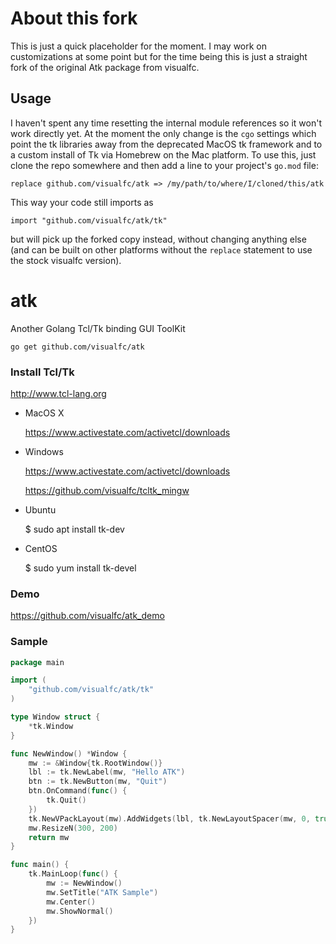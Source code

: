 # About this fork
This is just a quick placeholder for the moment. I may work on customizations at some point
but for the time being this is just a straight fork of the original Atk package from
visualfc.

## Usage
I haven't spent any time resetting the internal module references so it won't work directly
yet. At the moment the only change is the `cgo` settings which point the tk libraries away from
the deprecated MacOS tk framework and to a custom install of Tk via Homebrew on the Mac platform.
To use this, just clone the repo somewhere and then add a line to your project's `go.mod` file:

```
replace github.com/visualfc/atk => /my/path/to/where/I/cloned/this/atk
```

This way your code still imports as
```
import "github.com/visualfc/atk/tk"
```
but will pick up the forked copy instead, without changing anything else (and can be built
on other platforms without the `replace` statement to use the stock visualfc version).


# atk
Another Golang Tcl/Tk binding GUI ToolKit

	go get github.com/visualfc/atk


### Install Tcl/Tk

http://www.tcl-lang.org


* MacOS X

	https://www.activestate.com/activetcl/downloads

* Windows

	https://www.activestate.com/activetcl/downloads
	
	https://github.com/visualfc/tcltk_mingw

* Ubuntu

	$ sudo apt install tk-dev

* CentOS

	$ sudo yum install tk-devel

### Demo

https://github.com/visualfc/atk_demo

### Sample
```go
package main

import (
	"github.com/visualfc/atk/tk"
)

type Window struct {
	*tk.Window
}

func NewWindow() *Window {
	mw := &Window{tk.RootWindow()}
	lbl := tk.NewLabel(mw, "Hello ATK")
	btn := tk.NewButton(mw, "Quit")
	btn.OnCommand(func() {
		tk.Quit()
	})
	tk.NewVPackLayout(mw).AddWidgets(lbl, tk.NewLayoutSpacer(mw, 0, true), btn)
	mw.ResizeN(300, 200)
	return mw
}

func main() {
	tk.MainLoop(func() {
		mw := NewWindow()
		mw.SetTitle("ATK Sample")
		mw.Center()
		mw.ShowNormal()
	})
}
```
